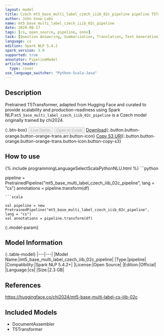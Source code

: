 ```yaml
---
layout: model
title: Czech mt5_base_multi_label_czech_iiib_02c_pipeline pipeline T5Transformer from chi2024
author: John Snow Labs
name: mt5_base_multi_label_czech_iiib_02c_pipeline
date: 2024-08-17
tags: [cs, open_source, pipeline, onnx]
task: [Question Answering, Summarization, Translation, Text Generation]
language: cs
edition: Spark NLP 5.4.2
spark_version: 3.0
supported: true
annotator: PipelineModel
article_header:
  type: cover
use_language_switcher: "Python-Scala-Java"
---
```


## Description

Pretrained T5Transformer, adapted from Hugging Face and curated to provide scalability and production-readiness using Spark NLP.`mt5_base_multi_label_czech_iiib_02c_pipeline` is a Czech model originally trained by chi2024.

{:.btn-box}
<button class="button button-orange" disabled>Live Demo</button>
<button class="button button-orange" disabled>Open in Colab</button>
[Download](https://s3.amazonaws.com/auxdata.johnsnowlabs.com/public/models/mt5_base_multi_label_czech_iiib_02c_pipeline_cs_5.4.2_3.0_1723859038042.zip){:.button.button-orange.button-orange-trans.arr.button-icon}
[Copy S3 URI](s3://auxdata.johnsnowlabs.com/public/models/mt5_base_multi_label_czech_iiib_02c_pipeline_cs_5.4.2_3.0_1723859038042.zip){:.button.button-orange.button-orange-trans.button-icon.button-copy-s3}

## How to use



<div class="tabs-box" markdown="1">
{% include programmingLanguageSelectScalaPythonNLU.html %}
```python

pipeline = PretrainedPipeline("mt5_base_multi_label_czech_iiib_02c_pipeline", lang = "cs")
annotations =  pipeline.transform(df)   

```
```scala

val pipeline = new PretrainedPipeline("mt5_base_multi_label_czech_iiib_02c_pipeline", lang = "cs")
val annotations = pipeline.transform(df)

```
</div>

{:.model-param}
## Model Information

{:.table-model}
|---|---|
|Model Name:|mt5_base_multi_label_czech_iiib_02c_pipeline|
|Type:|pipeline|
|Compatibility:|Spark NLP 5.4.2+|
|License:|Open Source|
|Edition:|Official|
|Language:|cs|
|Size:|2.3 GB|

## References

https://huggingface.co/chi2024/mt5-base-multi-label-cs-iiib-02c

## Included Models

- DocumentAssembler
- T5Transformer